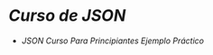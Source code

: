 <!-- Author: Daniel Benjamin Perez Morales -->
<!-- GitHub: https://github.com/DanielPerezMoralesDev13 -->
<!-- Email: danielperezdev@proton.me -->

# ***Curso de JSON***

- *JSON Curso Para Principiantes Ejemplo Práctico*
